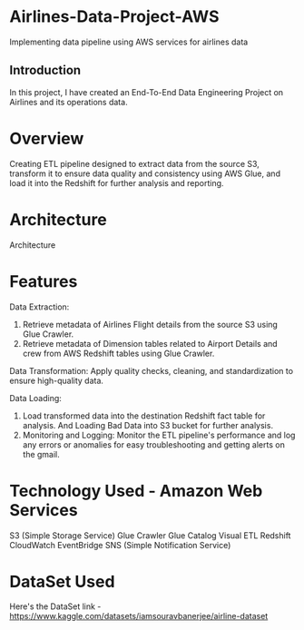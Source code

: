 # Airlines-Data-Project-AWS
Implementing data pipeline using AWS services for airlines data

## Introduction
In this project, I have created an End-To-End Data Engineering Project on Airlines and its operations data.

# Overview
Creating ETL pipeline designed to extract data from the source S3, transform it to ensure data quality and consistency using AWS Glue, and load it into the Redshift for further analysis and reporting.

# Architecture
Architecture

# Features
Data Extraction: 
1. Retrieve metadata of Airlines Flight details from the source S3 using Glue Crawler.
2. Retrieve metadata of Dimension tables related to Airport Details and crew from AWS Redshift tables using Glue Crawler.

Data Transformation: 
Apply quality checks, cleaning, and standardization to ensure high-quality data.

Data Loading: 
1. Load transformed data into the destination Redshift fact table for analysis. And Loading Bad Data into S3 bucket for further analysis.
2. Monitoring and Logging: Monitor the ETL pipeline's performance and log any errors or anomalies for easy troubleshooting and getting alerts on the gmail.

# Technology Used - Amazon Web Services
S3 (Simple Storage Service)
Glue Crawler
Glue Catalog
Visual ETL
Redshift
CloudWatch
EventBridge
SNS (Simple Notification Service)

# DataSet Used
Here's the DataSet link - https://www.kaggle.com/datasets/iamsouravbanerjee/airline-dataset

